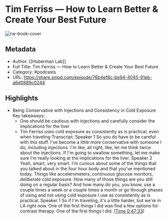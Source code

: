 # Tim Ferriss —  How to Learn Better & Create Your Best Future

![rw-book-cover](https://wsrv.nl/?url=https%3A%2F%2Fmegaphone.imgix.net%2Fpodcasts%2F042e6144-725e-11ec-a75d-c38f702aecad%2Fimage%2FHuberman-Lab-Podcast-Thumbnail-3000x3000.png%3Fixlib%3Drails-4.3.1%26max-w%3D3000%26max-h%3D3000%26fit%3Dcrop%26auto%3Dformat%2Ccompress&w=100&h=100)

## Metadata
- Author: [[Huberman Lab]]
- Full Title: Tim Ferriss —  How to Learn Better & Create Your Best Future
- Category: #podcasts
- URL: https://share.snipd.com/episode/76b4ef8c-be94-4045-91eb-a6d0889c0244

## Highlights
- Being Conservative with Injections and Consistency in Cold Exposure
  Key takeaways:
  - One should be cautious with injections and carefully consider the implications for the liver
  - Tim Ferriss uses cold exposure as consistently as is practical, even when traveling
  Transcript:
  Speaker 1
  So you do have to be careful with this stuff. I've become a little more conservative with someone I do, including injections. I'm like, all right, like, let me think twice about the injections. If I'm going to swallow something, let me make sure I'm really looking at the implications for the liver.
  Speaker 2
  Yeah, smart, very smart. I'm curious about some of the things that you talked about in the four hour body and that you've mentioned today. Things like accelerometers, continuous glucose monitors, deliberate cold exposure. How many of those things are you still doing on a regular basis? And how many do you, you know, use a couple times a week or a couple times a month or go through phases of using and not using cold exposure I use as consistently as is practical.
  Speaker 1
  So if I'm traveling, it's a little harder, but we're in LA right now. One of the first things I did was find a few options for contrast therapy. One of the first things I did. ([Time 0:47:33](https://share.snipd.com/snip/49a4b234-4a8a-473b-9d6b-1d2bafe7da75))
